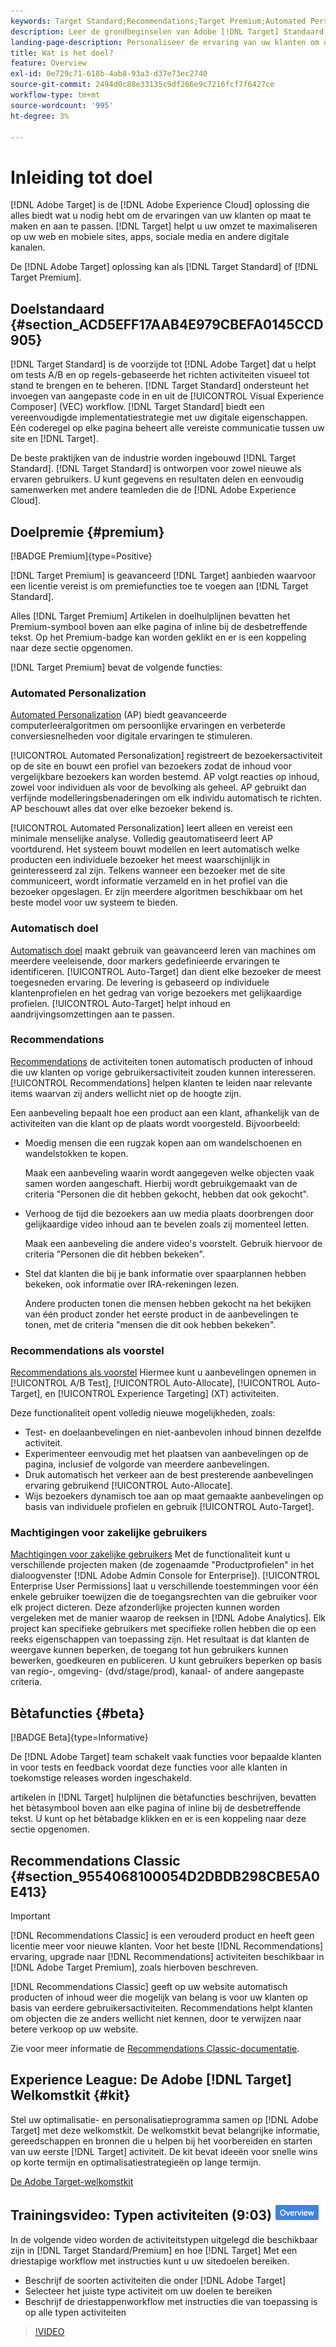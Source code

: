 ```yaml
---
keywords: Target Standard;Recommendations;Target Premium;Automated Personalization;auto-target;auto target;permissions;wat is adobe target;
description: Leer de grondbeginselen van Adobe [!DNL Target] Standaard en Adobe [!DNL Target] Premium. [!DNL Target] Premium bevat geavanceerde functies die niet beschikbaar zijn in het standaardproduct.
landing-page-description: Personaliseer de ervaring van uw klanten om de omzet te maximaliseren op uw websites en mobiele sites, apps, sociale media en andere digitale kanalen.
title: Wat is het doel?
feature: Overview
exl-id: 0e729c71-618b-4ab8-93a3-d37e73ec2740
source-git-commit: 2494d0c88e33135c9df266e9c7216fcf7f6427ce
workflow-type: tm+mt
source-wordcount: '995'
ht-degree: 3%

---
```


# Inleiding tot doel

[!DNL Adobe Target] is de [!DNL Adobe Experience Cloud] oplossing die alles biedt wat u nodig hebt om de ervaringen van uw klanten op maat te maken en aan te passen. [!DNL Target] helpt u uw omzet te maximaliseren op uw web en mobiele sites, apps, sociale media en andere digitale kanalen.

De [!DNL Adobe Target] oplossing kan als [!DNL Target Standard] of [!DNL Target Premium].

## Doelstandaard {#section_ACD5EFF17AAB4E979CBEFA0145CCD905}

[!DNL Target Standard] is de voorzijde tot [!DNL Adobe Target] dat u helpt om tests A/B en op regels-gebaseerde het richten activiteiten visueel tot stand te brengen en te beheren. [!DNL Target Standard] ondersteunt het invoegen van aangepaste code in en uit de [!UICONTROL Visual Experience Composer] (VEC) workflow. [!DNL Target Standard] biedt een vereenvoudigde implementatiestrategie met uw digitale eigenschappen. Eén coderegel op elke pagina beheert alle vereiste communicatie tussen uw site en [!DNL Target].

De beste praktijken van de industrie worden ingebouwd [!DNL Target Standard]. [!DNL Target Standard] is ontworpen voor zowel nieuwe als ervaren gebruikers. U kunt gegevens en resultaten delen en eenvoudig samenwerken met andere teamleden die de [!DNL Adobe Experience Cloud].

## Doelpremie {#premium}

[!BADGE Premium]{type=Positive}

[!DNL Target Premium] is geavanceerd [!DNL Target] aanbieden waarvoor een licentie vereist is om premiefuncties toe te voegen aan [!DNL Target Standard].

Alles [!DNL Target Premium] Artikelen in doelhulplijnen bevatten het Premium-symbool boven aan elke pagina of inline bij de desbetreffende tekst. Op het Premium-badge kan worden geklikt en er is een koppeling naar deze sectie opgenomen.

[!DNL Target Premium] bevat de volgende functies:

### Automated Personalization

[Automated Personalization](/help/main/c-activities/t-automated-personalization/automated-personalization.md#task_8AAF837796D74CF893CA2F88BA1491C9) (AP) biedt geavanceerde computerleeralgoritmen om persoonlijke ervaringen en verbeterde conversiesnelheden voor digitale ervaringen te stimuleren.

[!UICONTROL Automated Personalization] registreert de bezoekersactiviteit op de site en bouwt een profiel van bezoekers zodat de inhoud voor vergelijkbare bezoekers kan worden bestemd. AP volgt reacties op inhoud, zowel voor individuen als voor de bevolking als geheel. AP gebruikt dan verfijnde modelleringsbenaderingen om elk individu automatisch te richten. AP beschouwt alles dat over elke bezoeker bekend is.

[!UICONTROL Automated Personalization] leert alleen en vereist een minimale menselijke analyse. Volledig geautomatiseerd leert AP voortdurend. Het systeem bouwt modellen en leert automatisch welke producten een individuele bezoeker het meest waarschijnlijk in geinteresseerd zal zijn. Telkens wanneer een bezoeker met de site communiceert, wordt informatie verzameld en in het profiel van die bezoeker opgeslagen. Er zijn meerdere algoritmen beschikbaar om het beste model voor uw systeem te bieden.

### Automatisch doel

[Automatisch doel](/help/main/c-activities/auto-target/auto-target-to-optimize.md) maakt gebruik van geavanceerd leren van machines om meerdere veeleisende, door markers gedefinieerde ervaringen te identificeren. [!UICONTROL Auto-Target] dan dient elke bezoeker de meest toegesneden ervaring. De levering is gebaseerd op individuele klantenprofielen en het gedrag van vorige bezoekers met gelijkaardige profielen. [!UICONTROL Auto-Target] helpt inhoud en aandrijvingsomzettingen aan te passen.

### Recommendations

[Recommendations](/help/main/c-recommendations/recommendations.md#concept_7556C8A4543942F2A77B13A29339C0C0) de activiteiten tonen automatisch producten of inhoud die uw klanten op vorige gebruikersactiviteit zouden kunnen interesseren. [!UICONTROL Recommendations] helpen klanten te leiden naar relevante items waarvan zij anders wellicht niet op de hoogte zijn.

Een aanbeveling bepaalt hoe een product aan een klant, afhankelijk van de activiteiten van die klant op de plaats wordt voorgesteld. Bijvoorbeeld:

* Moedig mensen die een rugzak kopen aan om wandelschoenen en wandelstokken te kopen.

   Maak een aanbeveling waarin wordt aangegeven welke objecten vaak samen worden aangeschaft. Hierbij wordt gebruikgemaakt van de criteria &quot;Personen die dit hebben gekocht, hebben dat ook gekocht&quot;.

* Verhoog de tijd die bezoekers aan uw media plaats doorbrengen door gelijkaardige video inhoud aan te bevelen zoals zij momenteel letten.

   Maak een aanbeveling die andere video&#39;s voorstelt. Gebruik hiervoor de criteria &quot;Personen die dit hebben bekeken&quot;.

* Stel dat klanten die bij je bank informatie over spaarplannen hebben bekeken, ook informatie over IRA-rekeningen lezen.

   Andere producten tonen die mensen hebben gekocht na het bekijken van één product zonder het eerste product in de aanbevelingen te tonen, met de criteria &quot;mensen die dit ook hebben bekeken&quot;.

### Recommendations als voorstel

[Recommendations als voorstel](/help/main/c-recommendations/recommendations-as-an-offer.md) Hiermee kunt u aanbevelingen opnemen in [!UICONTROL A/B Test], [!UICONTROL Auto-Allocate], [!UICONTROL Auto-Target], en [!UICONTROL Experience Targeting] (XT) activiteiten.

Deze functionaliteit opent volledig nieuwe mogelijkheden, zoals:

* Test- en doelaanbevelingen en niet-aanbevolen inhoud binnen dezelfde activiteit.
* Experimenteer eenvoudig met het plaatsen van aanbevelingen op de pagina, inclusief de volgorde van meerdere aanbevelingen.
* Druk automatisch het verkeer aan de best presterende aanbevelingen ervaring gebruikend [!UICONTROL Auto-Allocate].
* Wijs bezoekers dynamisch toe aan op maat gemaakte aanbevelingen op basis van individuele profielen en gebruik [!UICONTROL Auto-Target].

### Machtigingen voor zakelijke gebruikers

[Machtigingen voor zakelijke gebruikers](/help/main/administrating-target/c-user-management/property-channel/property-channel.md#concept_E396B16FA2024ADBA27BC056138F9838) Met de functionaliteit kunt u verschillende projecten maken (de zogenaamde &quot;Productprofielen&quot; in het dialoogvenster [!DNL Adobe Admin Console for Enterprise]). [!UICONTROL Enterprise User Permissions] laat u verschillende toestemmingen voor één enkele gebruiker toewijzen die de toegangsrechten van die gebruiker voor elk project dicteren. Deze afzonderlijke projecten kunnen worden vergeleken met de manier waarop de reeksen in [!DNL Adobe Analytics]. Elk project kan specifieke gebruikers met specifieke rollen hebben die op een reeks eigenschappen van toepassing zijn. Het resultaat is dat klanten de weergave kunnen beperken, de toegang tot hun gebruikers kunnen bewerken, goedkeuren en publiceren. U kunt gebruikers beperken op basis van regio-, omgeving- (dvd/stage/prod), kanaal- of andere aangepaste criteria.

## Bètafuncties {#beta}

[!BADGE Beta]{type=Informative}

De [!DNL Adobe Target] team schakelt vaak functies voor bepaalde klanten in voor tests en feedback voordat deze functies voor alle klanten in toekomstige releases worden ingeschakeld.

artikelen in [!DNL Target] hulplijnen die bètafuncties beschrijven, bevatten het bètasymbool boven aan elke pagina of inline bij de desbetreffende tekst. U kunt op het bètabadge klikken en er is een koppeling naar deze sectie opgenomen.

## Recommendations Classic {#section_9554068100054D2DBDB298CBE5A0E413}

>[!IMPORTANT]
>
>[!DNL Recommendations Classic] is een verouderd product en heeft geen licentie meer voor nieuwe klanten. Voor het beste [!DNL Recommendations] ervaring, upgrade naar [!DNL Recommendations] activiteiten beschikbaar in [!DNL Adobe Target Premium], zoals hierboven beschreven.

[!DNL Recommendations Classic] geeft op uw website automatisch producten of inhoud weer die mogelijk van belang is voor uw klanten op basis van eerdere gebruikersactiviteiten. Recommendations helpt klanten om objecten die ze anders wellicht niet kennen, door te verwijzen naar betere verkoop op uw website.

Zie voor meer informatie de [Recommendations Classic-documentatie](/help/main/assets/adobe-recommendations-classic.pdf).

## Experience League: De Adobe [!DNL Target] Welkomstkit {#kit}

Stel uw optimalisatie- en personalisatieprogramma samen op [!DNL Adobe Target] met deze welkomstkit. De welkomstkit bevat belangrijke informatie, gereedschappen en bronnen die u helpen bij het voorbereiden en starten van uw eerste [!DNL Target] activiteit. De kit bevat ideeën voor snelle wins op korte termijn en optimalisatiestrategieën op lange termijn.

[De Adobe Target-welkomstkit](https://expleague.azureedge.net/pdf/Adobe-Target-Welcome-Kit.pdf)

## Trainingsvideo: Typen activiteiten (9:03) ![Overzicht badge](/help/main/assets/overview.png)

In de volgende video worden de activiteitstypen uitgelegd die beschikbaar zijn in [!DNL Target Standard/Premium] en hoe [!DNL Target] Met een driestapige workflow met instructies kunt u uw sitedoelen bereiken.

* Beschrijf de soorten activiteiten die onder [!DNL Adobe Target]
* Selecteer het juiste type activiteit om uw doelen te bereiken
* Beschrijf de driestappenworkflow met instructies die van toepassing is op alle typen activiteiten

>[!VIDEO](https://video.tv.adobe.com/v/17386)
